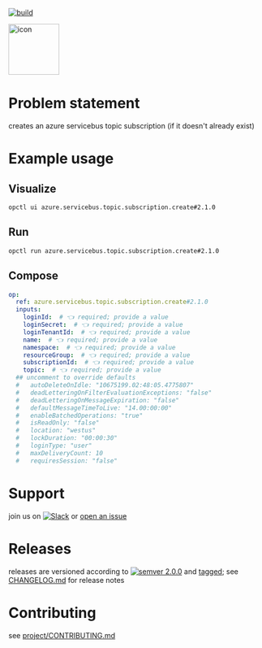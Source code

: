 [![build](https://azure.servicebus.topic.subscription.create/actions/workflows/build.yml/badge.svg)](https://azure.servicebus.topic.subscription.create/actions/workflows/build.yml)


<img src="icon.svg" alt="icon" height="100px">

# Problem statement

creates an azure servicebus topic subscription (if it doesn't already exist)

# Example usage

## Visualize

```shell
opctl ui azure.servicebus.topic.subscription.create#2.1.0
```

## Run

```
opctl run azure.servicebus.topic.subscription.create#2.1.0
```

## Compose

```yaml
op:
  ref: azure.servicebus.topic.subscription.create#2.1.0
  inputs:
    loginId:  # 👈 required; provide a value
    loginSecret:  # 👈 required; provide a value
    loginTenantId:  # 👈 required; provide a value
    name:  # 👈 required; provide a value
    namespace:  # 👈 required; provide a value
    resourceGroup:  # 👈 required; provide a value
    subscriptionId:  # 👈 required; provide a value
    topic:  # 👈 required; provide a value
  ## uncomment to override defaults
  #   autoDeleteOnIdle: "10675199.02:48:05.4775807"
  #   deadLetteringOnFilterEvaluationExceptions: "false"
  #   deadLetteringOnMessageExpiration: "false"
  #   defaultMessageTimeToLive: "14.00:00:00"
  #   enableBatchedOperations: "true"
  #   isReadOnly: "false"
  #   location: "westus"
  #   lockDuration: "00:00:30"
  #   loginType: "user"
  #   maxDeliveryCount: 10
  #   requiresSession: "false"
```

# Support

join us on
[![Slack](https://img.shields.io/badge/slack-opctl-E01563.svg)](https://join.slack.com/t/opctl/shared_invite/zt-51zodvjn-Ul_UXfkhqYLWZPQTvNPp5w)
or
[open an issue](https://azure.servicebus.topic.subscription.create/issues)

# Releases

releases are versioned according to
[![semver 2.0.0](https://img.shields.io/badge/semver-2.0.0-brightgreen.svg)](http://semver.org/spec/v2.0.0.html)
and [tagged](https://git-scm.com/book/en/v2/Git-Basics-Tagging); see
[CHANGELOG.md](CHANGELOG.md) for release notes

# Contributing

see
[project/CONTRIBUTING.md](https://github.com/opspec-pkgs/project/blob/main/CONTRIBUTING.md)
